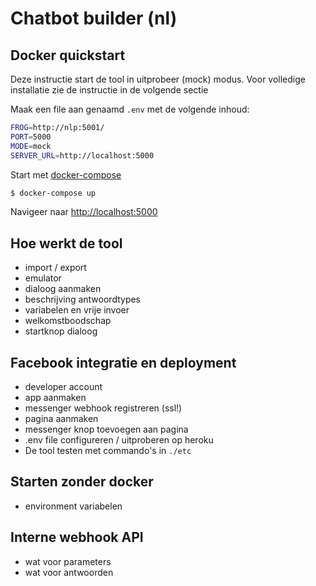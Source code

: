 # Chatbot builder (nl)


## Docker quickstart

Deze instructie start de tool in uitprobeer (mock) modus. Voor volledige installatie zie de instructie in de volgende sectie

Maak een file aan genaamd ```.env``` met de volgende inhoud:
```sh
FROG=http://nlp:5001/
PORT=5000
MODE=mock
SERVER_URL=http://localhost:5000
```

Start met [docker-compose](https://docs.docker.com/compose/install/)
```sh
$ docker-compose up 
```

Navigeer naar [http://localhost:5000](http://localhost:5000)

## Hoe werkt de tool

- import / export
- emulator
- dialoog aanmaken
- beschrijving antwoordtypes
- variabelen en vrije invoer
- welkomstboodschap
- startknop dialoog



## Facebook integratie en deployment

- developer account
- app aanmaken
- messenger webhook registreren (ssl!)
- pagina aanmaken
- messenger knop toevoegen aan pagina
- .env file configureren / uitproberen op heroku
- De tool testen met commando's in ```./etc```


## Starten zonder docker

- environment variabelen


## Interne webhook API

- wat voor parameters
- wat voor antwoorden
